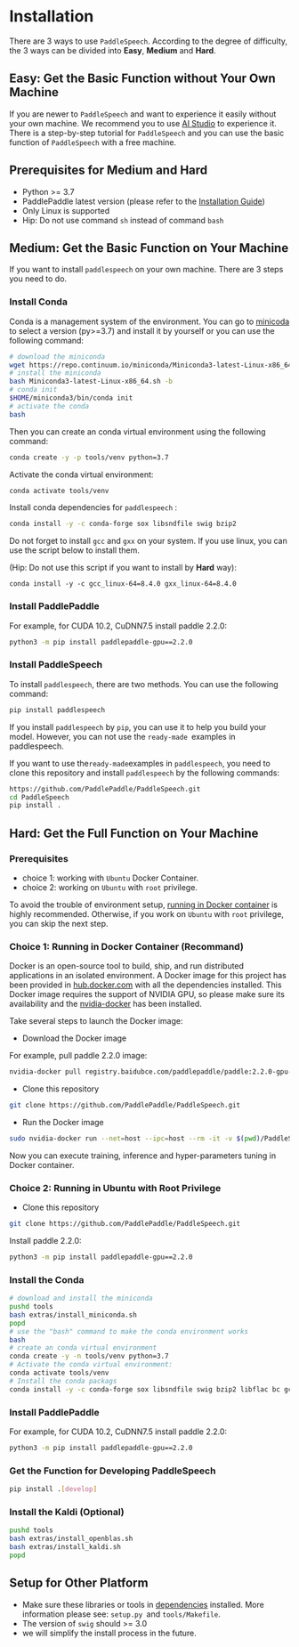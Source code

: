 # Installation
There are 3 ways to use `PaddleSpeech`. According to the degree of difficulty, the 3 ways can be divided into **Easy**, **Medium** and **Hard**.

## Easy: Get the Basic Function without Your Own Machine
If you are newer to `PaddleSpeech` and want to experience it easily without your own machine. We recommend you to use [AI Studio](https://aistudio.baidu.com/aistudio/index) to experience it. There is a step-by-step tutorial for `PaddleSpeech` and you can use the basic function of `PaddleSpeech` with a free machine.

## Prerequisites for Medium and Hard
- Python >= 3.7
- PaddlePaddle latest version (please refer to the [Installation Guide](https://www.paddlepaddle.org.cn/documentation/docs/en/beginners_guide/index_en.html))
- Only Linux is supported
- Hip: Do not use command `sh` instead of command `bash`

## Medium: Get the Basic Function on Your Machine
If you want to install `paddlespeech` on your own machine. There are 3 steps you need to do.

### Install Conda
Conda is a management system of the environment. You can go to [minicoda](https://docs.conda.io/en/latest/miniconda.html) to select a version (py>=3.7) and install it by yourself or you can use the following command:
```bash
# download the miniconda
wget https://repo.continuum.io/miniconda/Miniconda3-latest-Linux-x86_64.sh
# install the miniconda
bash Miniconda3-latest-Linux-x86_64.sh -b
# conda init
$HOME/miniconda3/bin/conda init
# activate the conda
bash
```
Then you can create an conda virtual environment using the following command:
```bash
conda create -y -p tools/venv python=3.7
```
Activate the conda virtual environment:
```bash
conda activate tools/venv
```
Install  conda dependencies for `paddlespeech` :
```bash
conda install -y -c conda-forge sox libsndfile swig bzip2
```
Do not forget to install `gcc` and `gxx` on your system.
If you use linux, you can use the script below to install them.

(Hip: Do not use this script if you want to install by **Hard** way):
```
conda install -y -c gcc_linux-64=8.4.0 gxx_linux-64=8.4.0
```
### Install PaddlePaddle
For example, for CUDA 10.2, CuDNN7.5 install paddle 2.2.0:
```bash
python3 -m pip install paddlepaddle-gpu==2.2.0
```
### Install PaddleSpeech 
To install  `paddlespeech`, there are two methods. You can use the following command:
```bash
pip install paddlespeech
```
If you install `paddlespeech` by `pip`, you can use it to help you build your model. However, you can not use the `ready-made `examples in paddlespeech. 

If you want to use the` ready-made `examples in `paddlespeech`, you need to clone this repository and install  `paddlespeech`  by the following commands:
```bash
https://github.com/PaddlePaddle/PaddleSpeech.git
cd PaddleSpeech
pip install .
```
## Hard: Get the Full Function on Your Machine
### Prerequisites
- choice 1: working with `Ubuntu` Docker Container.
- choice 2: working on `Ubuntu` with `root` privilege. 

To avoid the trouble of environment setup, [running in Docker container](#running-in-docker-container) is highly recommended. Otherwise, if you work on `Ubuntu` with `root` privilege, you can skip the next step.

### Choice 1: Running in Docker Container (Recommand)
Docker is an open-source tool to build, ship, and run distributed applications in an isolated environment. A Docker image for this project has been provided in [hub.docker.com](https://hub.docker.com) with all the dependencies installed. This Docker image requires the support of NVIDIA GPU, so please make sure its availability and the [nvidia-docker](https://github.com/NVIDIA/nvidia-docker) has been installed.

Take several steps to launch the Docker image:
- Download the Docker image

For example, pull paddle 2.2.0 image:
```bash
nvidia-docker pull registry.baidubce.com/paddlepaddle/paddle:2.2.0-gpu-cuda10.2-cudnn7
```
- Clone this repository
```bash
git clone https://github.com/PaddlePaddle/PaddleSpeech.git
```
- Run the Docker image

```bash
sudo nvidia-docker run --net=host --ipc=host --rm -it -v $(pwd)/PaddleSpeech:/PaddleSpeech registry.baidubce.com/paddlepaddle/paddle:2.2.0-gpu-cuda10.2-cudnn7 /bin/bash
```
Now you can execute training, inference and hyper-parameters tuning in  Docker container.
### Choice 2: Running in Ubuntu with Root Privilege
- Clone this repository
```bash
git clone https://github.com/PaddlePaddle/PaddleSpeech.git
```
Install paddle 2.2.0:
```bash
python3 -m pip install paddlepaddle-gpu==2.2.0
```
### Install the Conda
```bash
# download and install the miniconda
pushd tools
bash extras/install_miniconda.sh
popd
# use the "bash" command to make the conda environment works
bash
# create an conda virtual environment
conda create -y -n tools/venv python=3.7
# Activate the conda virtual environment:
conda activate tools/venv
# Install the conda packags
conda install -y -c conda-forge sox libsndfile swig bzip2 libflac bc gcc_linux-64=8.4.0 gxx_linux-64=8.4.0
```
### Install PaddlePaddle
For example, for CUDA 10.2, CuDNN7.5 install paddle 2.2.0:

```bash
python3 -m pip install paddlepaddle-gpu==2.2.0
```
### Get the Function for Developing PaddleSpeech
```bash
pip install .[develop]
```
### Install the Kaldi (Optional)
```bash
pushd tools
bash extras/install_openblas.sh
bash extras/install_kaldi.sh
popd
```


## Setup for Other Platform 
- Make sure these libraries or tools in [dependencies](./dependencies.md) installed. More information please see: `setup.py `and `tools/Makefile`.
- The version of `swig` should >= 3.0
- we will simplify the install process in the future.
